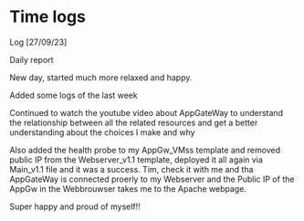 # Time logs

Log [27/09/23]

Daily report

New day, started much more relaxed and happy.

Added some logs of the last week

Continued to watch the youtube video about AppGateWay to understand the relationship between all the related resources and get a better understanding about the choices I make and why

Also added the health probe to my AppGw_VMss template and removed public IP from the Webserver_v1.1 template, deployed it all again via Main_v1.1 file and it was a success. Tim, check it with me and tha AppGateWay is connected proerly to my Webserver and the Public IP of the AppGw in the Webbrouwser takes me to the Apache webpage.

Super happy and proud of myself!!



